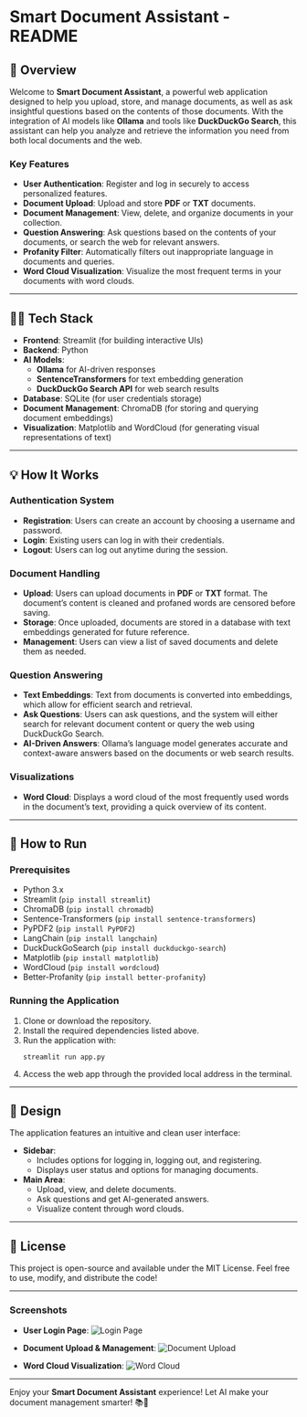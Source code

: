 # Smart Document Assistant - README

## 🚀 Overview

Welcome to **Smart Document Assistant**, a powerful web application designed to help you upload, store, and manage documents, as well as ask insightful questions based on the contents of those documents. With the integration of AI models like **Ollama** and tools like **DuckDuckGo Search**, this assistant can help you analyze and retrieve the information you need from both local documents and the web.

### Key Features
- **User Authentication**: Register and log in securely to access personalized features.
- **Document Upload**: Upload and store **PDF** or **TXT** documents.
- **Document Management**: View, delete, and organize documents in your collection.
- **Question Answering**: Ask questions based on the contents of your documents, or search the web for relevant answers.
- **Profanity Filter**: Automatically filters out inappropriate language in documents and queries.
- **Word Cloud Visualization**: Visualize the most frequent terms in your documents with word clouds.

---

## 🧑‍💻 Tech Stack

- **Frontend**: Streamlit (for building interactive UIs)
- **Backend**: Python
- **AI Models**: 
  - **Ollama** for AI-driven responses
  - **SentenceTransformers** for text embedding generation
  - **DuckDuckGo Search API** for web search results
- **Database**: SQLite (for user credentials storage)
- **Document Management**: ChromaDB (for storing and querying document embeddings)
- **Visualization**: Matplotlib and WordCloud (for generating visual representations of text)

---

## 💡 How It Works

### Authentication System
- **Registration**: Users can create an account by choosing a username and password.
- **Login**: Existing users can log in with their credentials.
- **Logout**: Users can log out anytime during the session.

### Document Handling
- **Upload**: Users can upload documents in **PDF** or **TXT** format. The document’s content is cleaned and profaned words are censored before saving.
- **Storage**: Once uploaded, documents are stored in a database with text embeddings generated for future reference.
- **Management**: Users can view a list of saved documents and delete them as needed.

### Question Answering
- **Text Embeddings**: Text from documents is converted into embeddings, which allow for efficient search and retrieval.
- **Ask Questions**: Users can ask questions, and the system will either search for relevant document content or query the web using DuckDuckGo Search.
- **AI-Driven Answers**: Ollama’s language model generates accurate and context-aware answers based on the documents or web search results.

### Visualizations
- **Word Cloud**: Displays a word cloud of the most frequently used words in the document’s text, providing a quick overview of its content.

---

## 📄 How to Run

### Prerequisites
- Python 3.x
- Streamlit (`pip install streamlit`)
- ChromaDB (`pip install chromadb`)
- Sentence-Transformers (`pip install sentence-transformers`)
- PyPDF2 (`pip install PyPDF2`)
- LangChain (`pip install langchain`)
- DuckDuckGoSearch (`pip install duckduckgo-search`)
- Matplotlib (`pip install matplotlib`)
- WordCloud (`pip install wordcloud`)
- Better-Profanity (`pip install better-profanity`)

### Running the Application
1. Clone or download the repository.
2. Install the required dependencies listed above.
3. Run the application with:
   ```
   streamlit run app.py
   ```
4. Access the web app through the provided local address in the terminal.

---

## 🎨 Design

The application features an intuitive and clean user interface:
- **Sidebar**: 
  - Includes options for logging in, logging out, and registering.
  - Displays user status and options for managing documents.
- **Main Area**: 
  - Upload, view, and delete documents.
  - Ask questions and get AI-generated answers.
  - Visualize content through word clouds.

---

## 📜 License

This project is open-source and available under the MIT License. Feel free to use, modify, and distribute the code!

---

### Screenshots

- **User Login Page**:
   ![Login Page](![image](https://github.com/user-attachments/assets/893e2160-54b6-489f-809f-33267f63cc01))
  
- **Document Upload & Management**:
   ![Document Upload](![image](https://github.com/user-attachments/assets/22d8cc89-2f59-4b9c-b59b-8a369dde8fd6))

- **Word Cloud Visualization**:
   ![Word Cloud](![image](https://github.com/user-attachments/assets/36a2212b-0331-4e39-9e84-76164fe445d9))

--- 

Enjoy your **Smart Document Assistant** experience! Let AI make your document management smarter! 📚🤖
